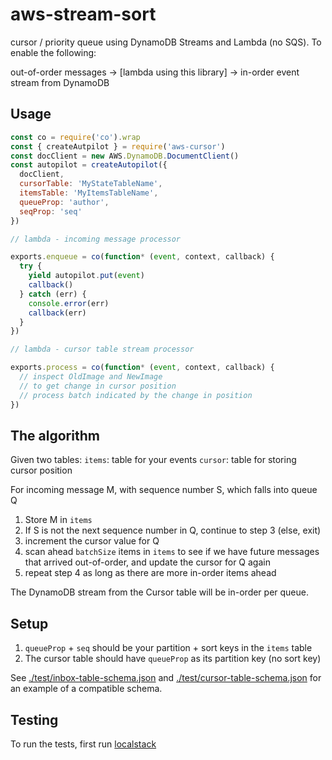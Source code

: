# aws-stream-sort

cursor / priority queue using DynamoDB Streams and Lambda (no SQS). To enable the following:

out-of-order messages -> [lambda using this library] -> in-order event stream from DynamoDB

## Usage

```js
const co = require('co').wrap
const { createAutpilot } = require('aws-cursor')
const docClient = new AWS.DynamoDB.DocumentClient()
const autopilot = createAutopilot({
  docClient,
  cursorTable: 'MyStateTableName',
  itemsTable: 'MyItemsTableName',
  queueProp: 'author',
  seqProp: 'seq'
})

// lambda - incoming message processor

exports.enqueue = co(function* (event, context, callback) {
  try {
    yield autopilot.put(event)
    callback()
  } catch (err) {
    console.error(err)
    callback(err)
  }
})

// lambda - cursor table stream processor

exports.process = co(function* (event, context, callback) {
  // inspect OldImage and NewImage
  // to get change in cursor position
  // process batch indicated by the change in position
})
```

## The algorithm

Given two tables:
  `items`: table for your events
  `cursor`: table for storing cursor position

For incoming message M, with sequence number S, which falls into queue Q

1. Store M in `items`
2. If S is not the next sequence number in Q, continue to step 3 (else, exit)
3. increment the cursor value for Q
4. scan ahead `batchSize` items in `items` to see if we have future messages that arrived out-of-order, and update the cursor for Q again
5. repeat step 4 as long as there are more in-order items ahead

The DynamoDB stream from the Cursor table will be in-order per queue.

## Setup
1. `queueProp` + `seq` should be your partition + sort keys in the `items` table
2. The cursor table should have `queueProp` as its partition key (no sort key)

See [./test/inbox-table-schema.json](./test/inbox-table-schema.json) and [./test/cursor-table-schema.json](./test/cursor-table-schema.json) for an example of a compatible schema.

## Testing

To run the tests, first run [localstack](https://github.com/atlassian/localstack)
